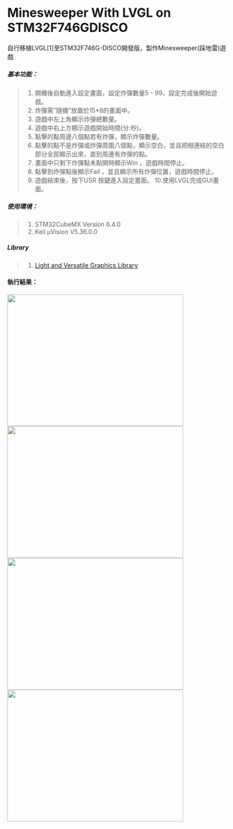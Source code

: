 # Minesweeper With LVGL on STM32F746GDISCO

自行移植LVGL[1]至STM32F746G-DISCO開發版，製作Minesweeper(踩地雷)遊戲

##### 基本功能：
>  1. 開機後自動進入設定畫面，設定炸彈數量5 - 99，設定完成後開始遊戲。
>  2. 炸彈需”隨機”放置於15*8的畫面中。
>  3. 遊戲中左上角顯示炸彈總數量。
>  4. 遊戲中右上方顯示遊戲開始時間(分:秒)。
>  5. 點擊的點周邊八個點若有炸彈，顯示炸彈數量。
>  6. 點擊的點不是炸彈或炸彈周圍八個點，顯示空白，並且把相連結的空白部分全部顯示出來，直到周邊有炸彈的點。
>  7. 畫面中只剩下炸彈點未點開時顯示Win ，遊戲時間停止。
>  8. 點擊到炸彈點後顯示Fail ，並且顯示所有炸彈位置，遊戲時間停止。
>  9. 遊戲結束後，按下USR 按鍵進入設定畫面。
>  10.使用LVGL完成GUI畫面。

##### 使用環境：
>  1. STM32CubeMX Version 6.4.0
>  2. Keil µVision V5.36.0.0

##### Library
>  1. [Light and Versatile Graphics Library](https://lvgl.io/)

#### 執行結果：
<img src="https://i.imgur.com/8IuN0Zd.jpg" width="403" height="302" /><img src="https://i.imgur.com/wamN9LD.jpg" width="403" height="302" />
<img src="https://i.imgur.com/9YmiwQ3.jpg" width="403" height="302" /><img src="https://i.imgur.com/dLhtLtv.jpg" width="403" height="302" />
